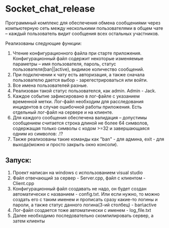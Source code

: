 # Socket_chat_release
Программный комплекс для обеспечения обмена сообщениями через компьютерную сеть между несколькими пользователями в общем чате – каждый пользователь видит сообщения всех остальных участников.

Реализованы следующие функции:
1. Чтение конфигурационного файла при старте приложения. Конфигурационный файл содержит некоторые изменяемые параметры – имя пользователя, пароль, статус пользователя(ban||active), видимое количество сообщений.
2. При подключении к чату есть авторизация, а также сначала пользователю дается выбор - зарегестрироваться или войти.
3. Все имена пользователей разные.
4. Реализован такой статус пользователся, как admin. Admin - Jack.
5. Каждое событие зафиксировано в лог-файле с указанием временной метки. Лог-файл необходим для расследования инцидентов в случае ошибочной работы приложения. Есть отдельный лог-файл на сервере и на клиенте.
6. Для каждого сообщения обеспечена валидация – допустимы сообщением считается строка длиной не более 64 символов, содержащая только символы с кодом >=32 и завершающаяся одним из символов: .!?
7. Также реализованы такие команды как "ban" - для админа, exit - для выхода(можно и просто закрыть окно консоли).

## Запуск:
1. Проект написан на windows с использованием visual studio
2. Файл отвечающий за сервер - Server.cpp, файл с клиентом - Client.cpp
3. Конфигурационный файл создавать не надо, он будет создан автоматически с названием - config.txt. Или если нужно, то можно создать его с таким именем и прописать сразу какие-то логины и пароли, а также статус данного логина(3-ий столбец) - ban\active
4. Лог-файл создается тоже автоматически с именем - log_file.txt
5. Далее необходимо последовательно скомпилировать сервер, а затем клиенты
